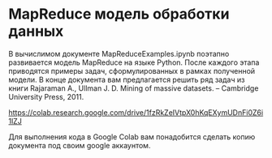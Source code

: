 # MapReduce модель обработки данных

В вычислимом документе MapReduceExamples.ipynb поэтапно развивается модель MapReduce на языке Python. После каждого этапа приводятся примеры задач, сформулированных в рамках полученной модели. В конце документа вам предлагается решить ряд задач из книги Rajaraman A., Ullman J. D. Mining of massive datasets. – Cambridge University Press, 2011.

https://colab.research.google.com/drive/1fzRkZeIVtpX0hKqEXymUDnFi0Z6i1lZJ

Для выполнения кода в Google Colab вам понадобится сделать копию документа под своим google аккаунтом. 

